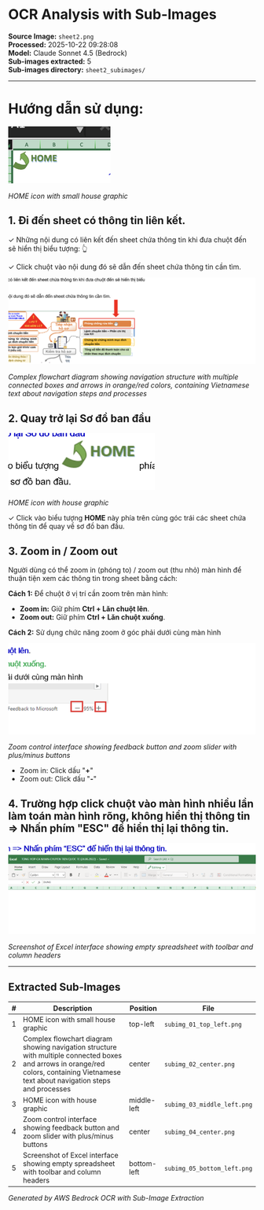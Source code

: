 # OCR Analysis with Sub-Images

**Source Image:** `sheet2.png`  
**Processed:** 2025-10-22 09:28:08  
**Model:** Claude Sonnet 4.5 (Bedrock)  
**Sub-images extracted:** 5  
**Sub-images directory:** `sheet2_subimages/`

---

# Hướng dẫn sử dụng:



![HOME icon with small house graphic](sheet2_subimages/subimg_01_top_left.png)

*HOME icon with small house graphic*



## 1. Đi đến sheet có thông tin liên kết.

✓ Những nội dung có liên kết đến sheet chứa thông tin khi đưa chuột đến sẽ hiển thị biểu tượng: 👆

✓ Click chuột vào nội dung đó sẽ dẫn đến sheet chứa thông tin cần tìm.



![Complex flowchart diagram showing navigation structure with multiple connected boxes and arrows in orange/red colors, containing Vietnamese text about navigation steps and processes](sheet2_subimages/subimg_02_center.png)

*Complex flowchart diagram showing navigation structure with multiple connected boxes and arrows in orange/red colors, containing Vietnamese text about navigation steps and processes*



## 2. Quay trở lại Sơ đồ ban đầu



![HOME icon with house graphic](sheet2_subimages/subimg_03_middle_left.png)

*HOME icon with house graphic*



✓ Click vào biểu tượng **HOME** này phía trên cùng góc trái các sheet chứa thông tin để quay về sơ đồ ban đầu.

## 3. Zoom in / Zoom out

Người dùng có thể zoom in (phóng to) / zoom out (thu nhỏ) màn hình để thuận tiện xem các thông tin trong sheet bằng cách:

**Cách 1:** Để chuột ở vị trí cần zoom trên màn hình:

- **Zoom in:** Giữ phím **Ctrl + Lăn chuột lên**.
- **Zoom out:** Giữ phím **Ctrl + Lăn chuột xuống**.

**Cách 2:** Sử dụng chức năng zoom ở góc phải dưới cùng màn hình



![Zoom control interface showing feedback button and zoom slider with plus/minus buttons](sheet2_subimages/subimg_04_center.png)

*Zoom control interface showing feedback button and zoom slider with plus/minus buttons*



- Zoom in: Click dấu "**+**"
- Zoom out: Click dấu "**-**"

## 4. Trường hợp click chuột vào màn hình nhiều lần làm toán màn hình rõng, không hiển thị thông tin => Nhấn phím "ESC" để hiển thị lại thông tin.



![Screenshot of Excel interface showing empty spreadsheet with toolbar and column headers](sheet2_subimages/subimg_05_bottom_left.png)

*Screenshot of Excel interface showing empty spreadsheet with toolbar and column headers*



---

## Extracted Sub-Images


| # | Description | Position | File |
|---|-------------|----------|------|
| 1 | HOME icon with small house graphic | top-left | `subimg_01_top_left.png` |
| 2 | Complex flowchart diagram showing navigation structure with multiple connected boxes and arrows in orange/red colors, containing Vietnamese text about navigation steps and processes | center | `subimg_02_center.png` |
| 3 | HOME icon with house graphic | middle-left | `subimg_03_middle_left.png` |
| 4 | Zoom control interface showing feedback button and zoom slider with plus/minus buttons | center | `subimg_04_center.png` |
| 5 | Screenshot of Excel interface showing empty spreadsheet with toolbar and column headers | bottom-left | `subimg_05_bottom_left.png` |


*Generated by AWS Bedrock OCR with Sub-Image Extraction*
